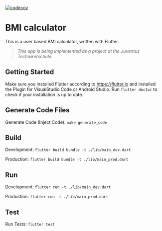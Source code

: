 [![codecov](https://codecov.io/gh/marcodkunz/bmi_calculator/branch/main/graph/badge.svg?token=9C2DVZM3V3)](https://codecov.io/gh/marcodkunz/bmi_calculator)

# BMI calculator

This is a user based BMI calculator, written with Flutter.

> _This app is being implemented as a project at the Juventus Technikerschule._

## Getting Started

Make sure you installed Flutter according to https://flutter.io and installed the Plugin for
VisualStudio Code or Android Studio. Run `flutter doctor` to check if your installation is up to
date.

## Generate Code Files

Generate Code (Inject Code): `make generate_code`

## Build

Development:
`flutter build bundle -t ./lib/main_dev.dart`

Production:
`flutter build bundle -t ./lib/main_prod.dart`

## Run

Development:
`flutter run -t ./lib/main_dev.dart`

Production:
`flutter run -t ./lib/main_prod.dart`

## Test

Run Tests:
`flutter test`
